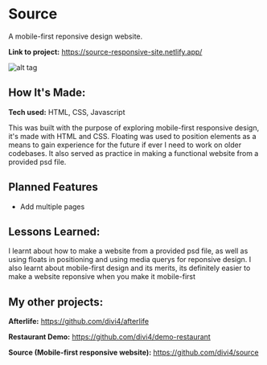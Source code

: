 # Source
A mobile-first reponsive design website.

**Link to project:** https://source-responsive-site.netlify.app/

![alt tag](https://i.ibb.co/mXPYkBb/Screenshot-2021-05-24-Source-Layout.png)

## How It's Made:

**Tech used:** HTML, CSS, Javascript

This was built with the purpose of exploring mobile-first responsive design, it's made with HTML and CSS. Floating was used to position elements as a means to gain experience for the future if ever I need to work on older codebases. It also served as practice in making a functional website from a provided psd file. 

## Planned Features

* Add multiple pages

## Lessons Learned:

I learnt about how to make a website from a provided psd file, as well as using floats in positioning and using media querys for reponsive design. I also learnt about mobile-first design and its merits, its definitely easier to make a website reponsive when you make it mobile-first


## My other projects:

**Afterlife:** https://github.com/divi4/afterlife

**Restaurant Demo:** https://github.com/divi4/demo-restaurant

**Source (Mobile-first responsive website):** https://github.com/divi4/source



